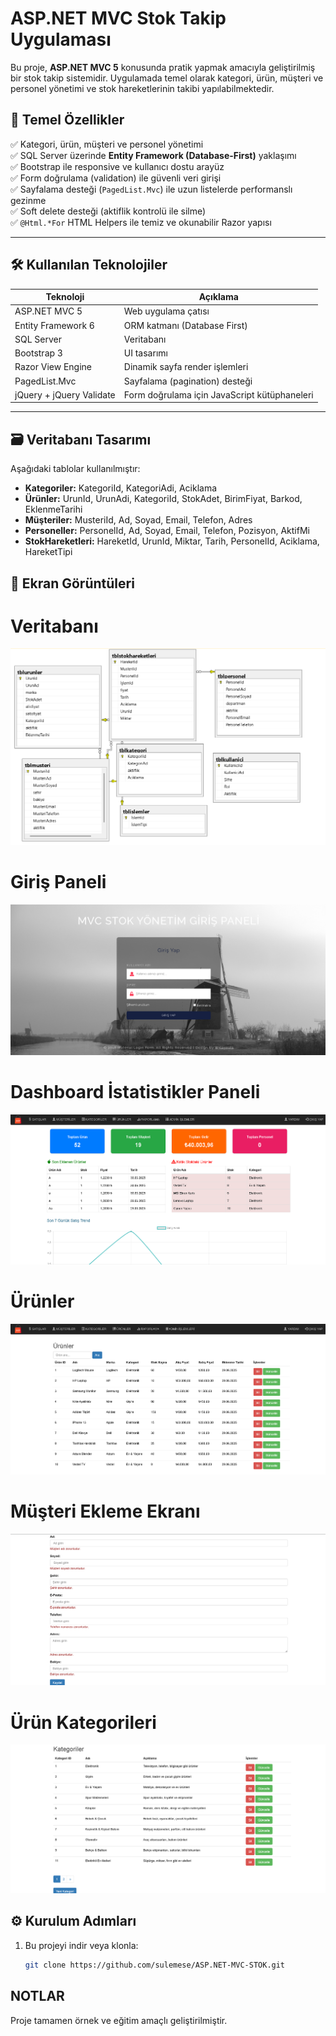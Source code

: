 # ASP.NET MVC Stok Takip Uygulaması

Bu proje, **ASP.NET MVC 5** konusunda pratik yapmak amacıyla geliştirilmiş bir stok takip sistemidir. Uygulamada temel olarak kategori, ürün, müşteri ve personel yönetimi ve stok hareketlerinin takibi yapılabilmektedir. 

## 🚀 Temel Özellikler

✅ Kategori, ürün, müşteri ve personel yönetimi  
✅ SQL Server üzerinde **Entity Framework (Database-First)** yaklaşımı  
✅ Bootstrap ile responsive ve kullanıcı dostu arayüz  
✅ Form doğrulama (validation) ile güvenli veri girişi  
✅ Sayfalama desteği (`PagedList.Mvc`) ile uzun listelerde performanslı gezinme  
✅ Soft delete desteği (aktiflik kontrolü ile silme)  
✅ `@Html.*For` HTML Helpers ile temiz ve okunabilir Razor yapısı  

---

## 🛠️ Kullanılan Teknolojiler

| Teknoloji | Açıklama |
|----------|----------|
| ASP.NET MVC 5 | Web uygulama çatısı |
| Entity Framework 6 | ORM katmanı (Database First) |
| SQL Server | Veritabanı |
| Bootstrap 3 | UI tasarımı |
| Razor View Engine | Dinamik sayfa render işlemleri |
| PagedList.Mvc | Sayfalama (pagination) desteği |
| jQuery + jQuery Validate | Form doğrulama için JavaScript kütüphaneleri |

---

## 🗃️ Veritabanı Tasarımı

Aşağıdaki tablolar kullanılmıştır:

- **Kategoriler:** KategoriId, KategoriAdi, Aciklama
- **Ürünler:** UrunId, UrunAdi, KategoriId, StokAdet, BirimFiyat, Barkod, EklenmeTarihi
- **Müşteriler:** MusteriId, Ad, Soyad, Email, Telefon, Adres
- **Personeller:** PersonelId, Ad, Soyad, Email, Telefon, Pozisyon, AktifMi
- **StokHareketleri:** HareketId, UrunId, Miktar, Tarih, PersonelId, Aciklama, HareketTipi

## 📸 Ekran Görüntüleri

# Veritabanı
![1](./project-images/1.png)

# Giriş Paneli
![1](./project-images/7.png)

# Dashboard İstatistikler Paneli
![1](./project-images/6.png)

# Ürünler
![1](./project-images/5.png)

# Müşteri Ekleme Ekranı 
![1](./project-images/2.png)

# Ürün Kategorileri
![1](./project-images/3.png)







## ⚙️ Kurulum Adımları

1. Bu projeyi indir veya klonla:

   ```bash
   git clone https://github.com/sulemese/ASP.NET-MVC-STOK.git

## NOTLAR
Proje tamamen örnek ve eğitim amaçlı geliştirilmiştir.
